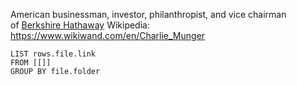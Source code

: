 American businessman, investor, philanthropist, and vice chairman of [Berkshire Hathaway](https://www.wikiwand.com/en/Berkshire_Hathaway)
Wikipedia: https://www.wikiwand.com/en/Charlie_Munger

```dataview
LIST rows.file.link
FROM [[]]
GROUP BY file.folder
```

